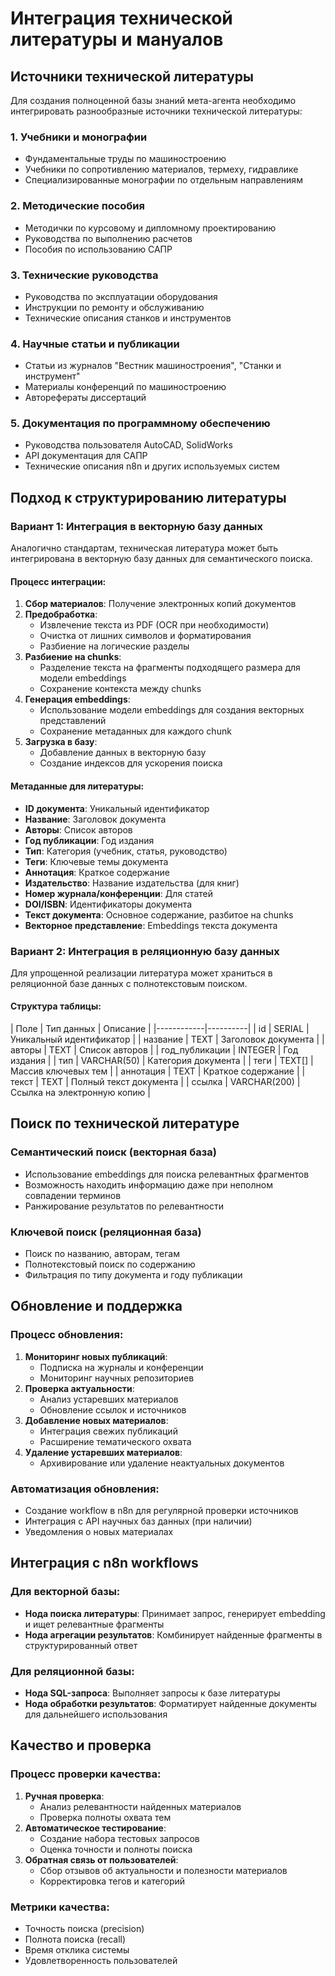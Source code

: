 # Интеграция технической литературы и мануалов

## Источники технической литературы

Для создания полноценной базы знаний мета-агента необходимо интегрировать разнообразные источники технической литературы:

### 1. Учебники и монографии
- Фундаментальные труды по машиностроению
- Учебники по сопротивлению материалов, термеху, гидравлике
- Специализированные монографии по отдельным направлениям

### 2. Методические пособия
- Методички по курсовому и дипломному проектированию
- Руководства по выполнению расчетов
- Пособия по использованию САПР

### 3. Технические руководства
- Руководства по эксплуатации оборудования
- Инструкции по ремонту и обслуживанию
- Технические описания станков и инструментов

### 4. Научные статьи и публикации
- Статьи из журналов "Вестник машиностроения", "Станки и инструмент"
- Материалы конференций по машиностроению
- Авторефераты диссертаций

### 5. Документация по программному обеспечению
- Руководства пользователя AutoCAD, SolidWorks
- API документация для САПР
- Технические описания n8n и других используемых систем

## Подход к структурированию литературы

### Вариант 1: Интеграция в векторную базу данных

Аналогично стандартам, техническая литература может быть интегрирована в векторную базу данных для семантического поиска.

#### Процесс интеграции:
1. **Сбор материалов**: Получение электронных копий документов
2. **Предобработка**: 
   - Извлечение текста из PDF (OCR при необходимости)
   - Очистка от лишних символов и форматирования
   - Разбиение на логические разделы
3. **Разбиение на chunks**: 
   - Разделение текста на фрагменты подходящего размера для модели embeddings
   - Сохранение контекста между chunks
4. **Генерация embeddings**: 
   - Использование модели embeddings для создания векторных представлений
   - Сохранение метаданных для каждого chunk
5. **Загрузка в базу**: 
   - Добавление данных в векторную базу
   - Создание индексов для ускорения поиска

#### Метаданные для литературы:
- **ID документа**: Уникальный идентификатор
- **Название**: Заголовок документа
- **Авторы**: Список авторов
- **Год публикации**: Год издания
- **Тип**: Категория (учебник, статья, руководство)
- **Теги**: Ключевые темы документа
- **Аннотация**: Краткое содержание
- **Издательство**: Название издательства (для книг)
- **Номер журнала/конференции**: Для статей
- **DOI/ISBN**: Идентификаторы документа
- **Текст документа**: Основное содержание, разбитое на chunks
- **Векторное представление**: Embeddings текста документа

### Вариант 2: Интеграция в реляционную базу данных

Для упрощенной реализации литература может храниться в реляционной базе данных с полнотекстовым поиском.

#### Структура таблицы:
| Поле | Тип данных | Описание |
|------------|----------|
| id | SERIAL | Уникальный идентификатор |
| название | TEXT | Заголовок документа |
| авторы | TEXT | Список авторов |
| год_публикации | INTEGER | Год издания |
| тип | VARCHAR(50) | Категория документа |
| теги | TEXT[] | Массив ключевых тем |
| аннотация | TEXT | Краткое содержание |
| текст | TEXT | Полный текст документа |
| ссылка | VARCHAR(200) | Ссылка на электронную копию |

## Поиск по технической литературе

### Семантический поиск (векторная база)
- Использование embeddings для поиска релевантных фрагментов
- Возможность находить информацию даже при неполном совпадении терминов
- Ранжирование результатов по релевантности

### Ключевой поиск (реляционная база)
- Поиск по названию, авторам, тегам
- Полнотекстовый поиск по содержанию
- Фильтрация по типу документа и году публикации

## Обновление и поддержка

### Процесс обновления:
1. **Мониторинг новых публикаций**: 
   - Подписка на журналы и конференции
   - Мониторинг научных репозиториев
2. **Проверка актуальности**: 
   - Анализ устаревших материалов
   - Обновление ссылок и источников
3. **Добавление новых материалов**: 
   - Интеграция свежих публикаций
   - Расширение тематического охвата
4. **Удаление устаревших материалов**: 
   - Архивирование или удаление неактуальных документов

### Автоматизация обновления:
- Создание workflow в n8n для регулярной проверки источников
- Интеграция с API научных баз данных (при наличии)
- Уведомления о новых материалах

## Интеграция с n8n workflows

### Для векторной базы:
- **Нода поиска литературы**: Принимает запрос, генерирует embedding и ищет релевантные фрагменты
- **Нода агрегации результатов**: Комбинирует найденные фрагменты в структурированный ответ

### Для реляционной базы:
- **Нода SQL-запроса**: Выполняет запросы к базе литературы
- **Нода обработки результатов**: Форматирует найденные документы для дальнейшего использования

## Качество и проверка

### Процесс проверки качества:
1. **Ручная проверка**: 
   - Анализ релевантности найденных материалов
   - Проверка полноты охвата тем
2. **Автоматическое тестирование**: 
   - Создание набора тестовых запросов
   - Оценка точности и полноты поиска
3. **Обратная связь от пользователей**: 
   - Сбор отзывов об актуальности и полезности материалов
   - Корректировка тегов и категорий

### Метрики качества:
- Точность поиска (precision)
- Полнота поиска (recall)
- Время отклика системы
- Удовлетворенность пользователей